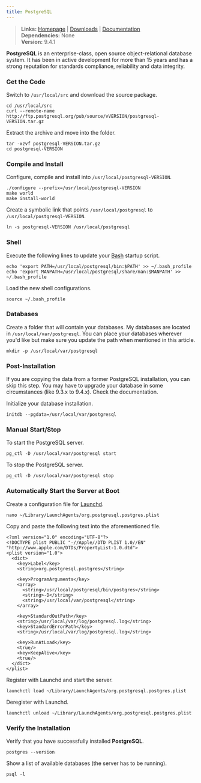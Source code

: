 ```yaml
---
title: PostgreSQL
---
```


> **Links:** [Homepage](http://www.postgresql.org/) | [Downloads](http://www.postgresql.org/ftp/source/) | [Documentation](http://www.postgresql.org/docs/9.4/static/)  
> **Dependencies:** None  
> **Version:** <span id="version">9.4.1</span>

**PostgreSQL** is an enterprise-class, open source object-relational database system. It has been in active development for more than 15 years and has a strong reputation for standards compliance, reliability and data integrity.


### Get the Code

Switch to `/usr/local/src` and download the source package.

	cd /usr/local/src
	curl --remote-name http://ftp.postgresql.org/pub/source/vVERSION/postgresql-VERSION.tar.gz

Extract the archive and move into the folder.

	tar -xzvf postgresql-VERSION.tar.gz
	cd postgresql-VERSION


### Compile and Install

Configure, compile and install into `/usr/local/postgresql-VERSION`.

	./configure --prefix=/usr/local/postgresql-VERSION
	make world
	make install-world

Create a symbolic link that points `/usr/local/postgresql` to `/usr/local/postgresql-VERSION`.

	ln -s postgresql-VERSION /usr/local/postgresql


### Shell

Execute the following lines to update your [Bash](http://en.wikipedia.org/wiki/Bash_%28Unix_shell%29) startup script.

	echo 'export PATH=/usr/local/postgresql/bin:$PATH' >> ~/.bash_profile
	echo 'export MANPATH=/usr/local/postgresql/share/man:$MANPATH' >> ~/.bash_profile

Load the new shell configurations.

	source ~/.bash_profile


### Databases

Create a folder that will contain your databases. My databases are located in `/usr/local/var/postgresql`. You can place your databases wherever you'd like but make sure you update the path when mentioned in this article.

	mkdir -p /usr/local/var/postgresql


### Post-Installation

If you are copying the data from a former PostgreSQL installation, you can skip this step. You may have to upgrade your database in some circumstances (like 9.3.x to 9.4.x). Check the documentation.

Initialize your database installation.

	initdb --pgdata=/usr/local/var/postgresql


### Manual Start/Stop

To start the PostgreSQL server.

	pg_ctl -D /usr/local/var/postgresql start

To stop the PostgreSQL server.

	pg_ctl -D /usr/local/var/postgresql stop


### Automatically Start the Server at Boot

Create a configuration file for [Launchd](http://en.wikipedia.org/wiki/Launchd).

	nano ~/Library/LaunchAgents/org.postgresql.postgres.plist

Copy and paste the following text into the aforementioned file.

	<?xml version="1.0" encoding="UTF-8"?>
	<!DOCTYPE plist PUBLIC "-//Apple//DTD PLIST 1.0//EN" "http://www.apple.com/DTDs/PropertyList-1.0.dtd">
	<plist version="1.0">
	  <dict>
	    <key>Label</key>
	    <string>org.postgresql.postgres</string>

	    <key>ProgramArguments</key>
	    <array>
	      <string>/usr/local/postgresql/bin/postgres</string>
	      <string>-D</string>
	      <string>/usr/local/var/postgresql</string>
	    </array>

	    <key>StandardOutPath</key>
	    <string>/usr/local/var/log/postgresql.log</string>
	    <key>StandardErrorPath</key>
	    <string>/usr/local/var/log/postgresql.log</string>

	    <key>RunAtLoad</key>
	    <true/>
	    <key>KeepAlive</key>
	    <true/>
	  </dict>
	</plist>

Register with Launchd and start the server.

	launchctl load ~/Library/LaunchAgents/org.postgresql.postgres.plist

Deregister with Launchd.

	launchctl unload ~/Library/LaunchAgents/org.postgresql.postgres.plist


### Verify the Installation

Verify that you have successfully installed **PostgreSQL**.

	postgres --version

Show a list of available databases (the server has to be running).

	psql -l
